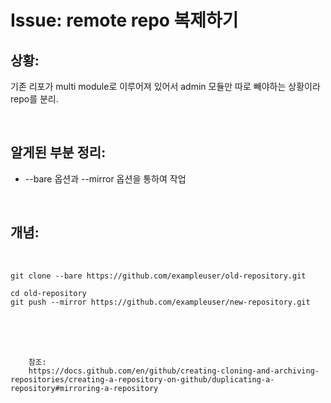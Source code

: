 <!--
author: Dailyscat
purpose: issue arrange
rules:
 (1) 헤더와 문단사이
    <br/>
    <br/>
 (2) 코드가 작성되는 부분은 >로 정리
 (3) 참조는 해당 내용 바로 아래
    <br/>
    <br/>
 (4) 명령어는 bold
 (5) 방안은 ## 안의 과정은 ###
-->

# Issue: remote repo 복제하기

## 상황:

기존 리포가 multi module로 이루어져 있어서 admin 모듈만 따로 빼야하는 상황이라 repo를 분리.

<br/>

## 알게된 부분 정리:

- --bare 옵션과 --mirror 옵션을 통하여 작업

<br/>

## 개념:

<br/>

```
git clone --bare https://github.com/exampleuser/old-repository.git

cd old-repository
git push --mirror https://github.com/exampleuser/new-repository.git
```

<br/>
<br/>
<br/>

        참조:
        https://docs.github.com/en/github/creating-cloning-and-archiving-repositories/creating-a-repository-on-github/duplicating-a-repository#mirroring-a-repository

<br/>
